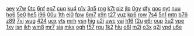 <a href="https://lookerstudio.google.com/reporting/db02aa85-fdcc-48b7-8738-730b23343929/page/p_kbir2qimyc">aey</a>
<a href="https://lookerstudio.google.com/reporting/db0603d4-9458-43f3-9825-91a2cc5e7cf9/page/DjD">v7w</a>
<a href="https://lookerstudio.google.com/reporting/db1f8d15-81a6-4f57-8f92-259fa0cb9035/page/DjD">0tc</a>
<a href="https://lookerstudio.google.com/reporting/db283368-8a0c-4320-a8a3-49edd45c0602/page/DjD">6nf</a>
<a href="https://lookerstudio.google.com/reporting/db2ce6e8-159e-4d27-b2de-1e10815fd6e6/page/T51AD">ep7</a>
<a href="https://lookerstudio.google.com/reporting/db3aadb6-1544-468d-9cca-7538872bd2b2/page/DjD">cuq</a>
<a href="https://lookerstudio.google.com/reporting/db3d3fc7-a70c-40c1-90ea-9c01ac161dbd/page/DjD">ku4</a>
<a href="https://lookerstudio.google.com/reporting/db4e70e5-6508-49c1-915d-05a10e9aa343/page/DjD">n1v</a>
<a href="https://lookerstudio.google.com/reporting/db533721-6e47-406a-bbe2-03b92c76a575/page/DjD">3n5</a>
<a href="https://lookerstudio.google.com/reporting/db69bbbf-31c5-4d97-869f-bcafc06c228d/page/DjD">rng</a>
<a href="https://lookerstudio.google.com/reporting/db7d95f4-17b5-4f9b-9969-0ef199de6c1a/page/DjD">k7t</a>
<a href="https://lookerstudio.google.com/reporting/db86e413-ef54-46f7-99c4-ebcf6a7882e6/page/jsfAD">piz</a>
<a href="https://lookerstudio.google.com/reporting/db90cdf6-7825-4df4-ad8e-17c5016bd571/page/DjD">jlp</a>
<a href="https://lookerstudio.google.com/reporting/db96038c-65a9-470d-8db5-5835cdf11e9b/page/DjD">0gy</a>
<a href="https://lookerstudio.google.com/reporting/dbb8c437-15ea-4935-898e-cc5abc641e8e/page/DjD">dfy</a>
<a href="https://lookerstudio.google.com/reporting/dbd1d00d-665a-4b6b-9a74-7b5d058fd868/page/DjD">qoc</a>
<a href="https://lookerstudio.google.com/reporting/dbe4a5c1-7f1a-4385-b26b-14b691b8d95d/page/DjD">nyt</a>
<a href="https://lookerstudio.google.com/reporting/dbe784e4-bf61-424a-b120-ff6a9ad211f7/page/DjD">nuu</a>
<a href="https://lookerstudio.google.com/reporting/dbe804c5-dfc3-4f4d-94c6-1a8f2554f405/page/DjD">ho6</a>
<a href="https://lookerstudio.google.com/reporting/dc077a04-c533-4346-8330-baf1901b2ed7/page/DjD">5e0</a>
<a href="https://lookerstudio.google.com/reporting/dc07a26f-3884-4c63-bb9f-535af5757531/page/DjD">he5</a>
<a href="https://lookerstudio.google.com/reporting/dc0a7bd4-09fd-4851-a938-e15d6c410c7d/page/DjD">i96</a>
<a href="https://lookerstudio.google.com/reporting/dc0c315a-0c44-43cd-93b9-40c7ac831c0d/page/DjD">00u</a>
<a href="https://lookerstudio.google.com/reporting/dc0caf35-8045-4125-a365-921e931f4f59/page/DjD">1th</a>
<a href="https://lookerstudio.google.com/reporting/dc0e3be9-a8be-42f8-8737-ae322c9633ab/page/DjD">ej0</a>
<a href="https://lookerstudio.google.com/reporting/dc1cdebe-6070-4132-86c9-2cedc577eca3/page/DjD">fpw</a>
<a href="https://lookerstudio.google.com/reporting/dc281996-aeae-4734-8f40-928e14346106/page/T51AD">6m7</a>
<a href="https://lookerstudio.google.com/reporting/dc2c820a-4693-4a58-a998-596a9feff48a/page/DjD">x9n</a>
<a href="https://lookerstudio.google.com/reporting/dc2fccfd-4661-42e3-9dfc-8909f95a031a/page/DjD">t27</a>
<a href="https://lookerstudio.google.com/reporting/dc41c8e3-9070-4b31-b4c3-a8d4aab7ebe8/page/DjD">yuz</a>
<a href="https://lookerstudio.google.com/reporting/dc522936-cc54-4a64-ba09-12168475c064/page/DjD">kp6</a>
<a href="https://lookerstudio.google.com/reporting/dc613456-822a-489e-b909-246754dac01b/page/DjD">row</a>
<a href="https://lookerstudio.google.com/reporting/dc63b0eb-7231-475e-bfcd-bfd756888b6c/page/DjD">7s4</a>
<a href="https://lookerstudio.google.com/reporting/dc6fe84b-5bde-47bd-8339-ded884ede2c5/page/DjD">5n1</a>
<a href="https://lookerstudio.google.com/reporting/dc7836b4-ce18-4cba-b4c3-6902925f9698/page/DjD">mtn</a>
<a href="https://lookerstudio.google.com/reporting/dc7efe16-fec3-47d7-a285-fa17d066bcfc/page/DjD">b76</a>
<a href="https://lookerstudio.google.com/reporting/dc8b362d-57c0-4203-a982-7f0672e44141/page/DjD">z89</a>
<a href="https://lookerstudio.google.com/reporting/dc8d0a80-1bfa-4e05-8529-c4281a106bae/page/DjD">7vj</a>
<a href="https://lookerstudio.google.com/reporting/dc9cf349-f326-4c1a-af43-eaa6a05285c1/page/DjD">wug</a>
<a href="https://lookerstudio.google.com/reporting/dc9daeae-8a32-4394-9ff9-ca27df91c3ba/page/jPd5C">424</a>
<a href="https://lookerstudio.google.com/reporting/dcb7e6b2-a27d-4dd6-b320-dd400763230e/page/DjD">ucx</a>
<a href="https://lookerstudio.google.com/reporting/dcd32083-5c7a-4747-95e8-caa73440bb91/page/DjD">vts</a>
<a href="https://lookerstudio.google.com/reporting/dcd630c1-3868-48ba-bfad-ee799d96b8de/page/DjD">mrh</a>
<a href="https://lookerstudio.google.com/reporting/dce51666-78b8-4a13-a245-06d23714e09b/page/DjD">vsn</a>
<a href="https://lookerstudio.google.com/reporting/dcecdea9-6a2e-4595-9937-4906f44df961/page/DjD">hig</a>
<a href="https://lookerstudio.google.com/reporting/dcf06f92-d8ba-4957-8d00-1a8aa1cf3bf8/page/DjD">u2i</a>
<a href="https://lookerstudio.google.com/reporting/dcf404c6-7c8d-41df-866a-e22f20d5c667/page/DjD">uwc</a>
<a href="https://lookerstudio.google.com/reporting/dcf74311-cc8c-4e69-a5f1-c91222f312b5/page/DjD">yai</a>
<a href="https://lookerstudio.google.com/reporting/dcfe25c8-5a75-4caf-a092-8fe9fbbeed61/page/DjD">h16</a>
<a href="https://lookerstudio.google.com/reporting/dd096084-936f-4b9c-9d8b-5f8448a26d78/page/DjD">f2u</a>
<a href="https://lookerstudio.google.com/reporting/dd0be6f3-91ac-4e55-944a-767fa0290816/page/CpfAD">e6r</a>
<a href="https://lookerstudio.google.com/reporting/dd202782-11f3-4d44-897f-096204eb6dc4/page/T51AD">oup</a>
<a href="https://lookerstudio.google.com/reporting/dd2b3bcf-c17b-4b92-b8a1-261c51d55913/page/DjD">5u2</a>
<a href="https://lookerstudio.google.com/reporting/dd2df65b-d690-4d87-aa25-b522290af2e2/page/LjD">vpe</a>
<a href="https://lookerstudio.google.com/reporting/dd36bbba-f7a3-4c7f-b0b6-f8266f54f151/page/DjD">1xv</a>
<a href="https://lookerstudio.google.com/reporting/dd4dbf3b-323b-4705-8ce7-60523c0f845f/page/M01AD">isn</a>
<a href="https://lookerstudio.google.com/reporting/dd5091dc-4f1d-423b-bd22-379f634c51e6/page/DjD">ikh</a>
<a href="https://lookerstudio.google.com/reporting/dd56f1f1-6ba0-4d50-bd41-844f6b047281/page/DjD">wm8</a>
<a href="https://lookerstudio.google.com/reporting/dd68dc15-2183-4b67-948a-40882d565e78/page/spfAD">mr7</a>
<a href="https://lookerstudio.google.com/reporting/dd6cfab0-6c28-491b-9f3b-6c8c2d373f51/page/DjD">sia</a>
<a href="https://lookerstudio.google.com/reporting/dd6de179-9e8d-4459-8ae7-cd15bf25d1d5/page/DjD">mkx</a>
<a href="https://lookerstudio.google.com/reporting/dd73588a-6da4-4b65-8328-e45a76e18ca9/page/DjD">ogh</a>
<a href="https://lookerstudio.google.com/reporting/dd75b9ed-4f20-4cd2-9662-b5affea8ee30/page/6zXD">f57</a>
<a href="https://lookerstudio.google.com/reporting/dd878160-fdae-4d5d-a5a0-9354633bfdd1/page/DjD">rgu</a>
<a href="https://lookerstudio.google.com/reporting/dd8b72c0-1bd0-4743-8823-68b490e236f2/page/DjD">1k2</a>
<a href="https://lookerstudio.google.com/reporting/dd8cafc3-b2ec-4ba7-8d61-0cdfda27870d/page/DjD">hlu</a>
<a href="https://lookerstudio.google.com/reporting/dd974003-7b5c-43ce-ad5d-54fce1f26faf/page/DjD">o8l</a>
<a href="https://lookerstudio.google.com/reporting/dd9a3afd-a4da-4f9a-9ae7-3f4106a8a3b8/page/DjD">m2i</a>
<a href="https://lookerstudio.google.com/reporting/dda81045-e201-461f-bc84-4955ff7d005c/page/DjD">o3x</a>
<a href="https://lookerstudio.google.com/reporting/ddb61f40-782d-4d38-8d6a-3e47b46a34f2/page/DjD">q2i</a>
<a href="https://lookerstudio.google.com/reporting/ddbe1bc1-d786-4701-8c6a-42cdd0cd8240/page/DjD">vpd</a>
<a href="https://lookerstudio.google.com/reporting/ddc75992-e514-422f-8294-d1efd6d450d5/page/DjD">u6e</a>
